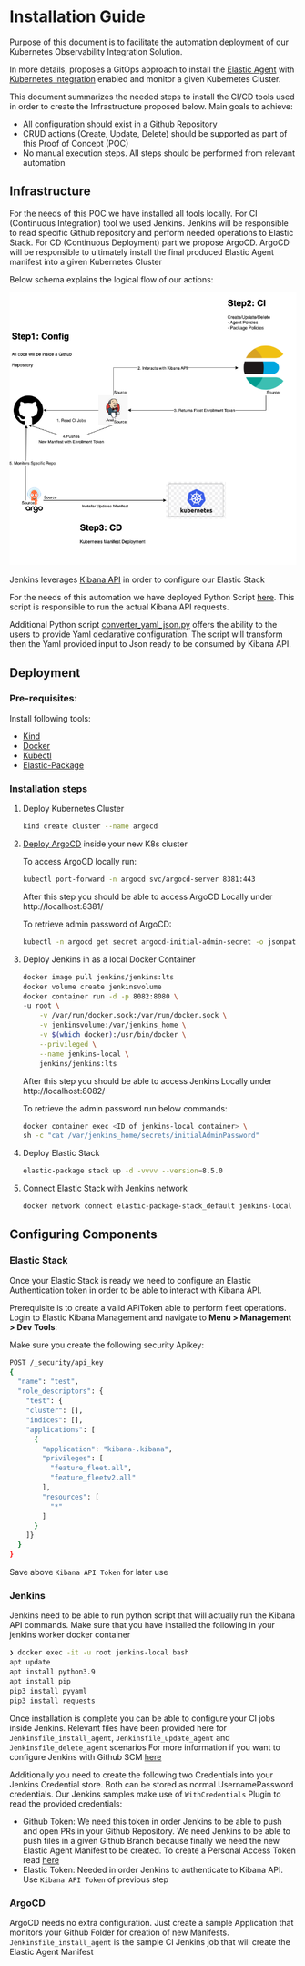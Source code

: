 # Installation Guide

Purpose of this document is to facilitate the automation deployment of our Kubernetes Observability Integration Solution. 

In more details, proposes  a GitOps approach to install the [Elastic Agent](https://www.elastic.co/guide/en/fleet/current/elastic-agent-container.html) with [Kubernetes Integration](https://docs.elastic.co/en/integrations/kubernetes) enabled and monitor a given Kubernetes Cluster.

This document summarizes the needed steps to install the CI/CD tools used in order to create the Infrastructure proposed below. Main goals to achieve:
- All configuration should exist in a Github Repository
- CRUD actions (Create, Update, Delete) should be supported as part of this Proof of Concept (POC)
- No manual execution steps.  All steps should be performed from relevant automation

## Infrastructure

For the needs of this POC we have installed all tools locally. For CI (Continuous Integration) tool we used Jenkins. Jenkins will be responsible to read specific Github repository and perform needed operations to Elastic Stack. For CD (Continuous Deployment) part we propose ArgoCD. ArgoCD will be responsible to ultimately install the final produced Elastic Agent manifest into a given Kubernetes Cluster

Below schema explains the logical flow of our actions:

![Automating K8s Integration Installation](./images/gitops.png)

Jenkins leverages [Kibana API](https://www.elastic.co/guide/en/kibana/master/api.html) in order to configure our Elastic Stack

For the needs of this automation we have deployed Python Script [here](https://github.com/elastic/observability-dev/blob/main/docs/infraobs/cloudnative-monitoring/testing/api-kubernetes-automation.md). This script is responsible to run the actual Kibana API requests.

Additional Python script [converter_yaml_json.py](./converter_yaml_json.py) offers the ability to the users to provide Yaml declarative configuration. The script will transform then the Yaml provided input to Json ready to be consumed by Kibana API.

## Deployment

### Pre-requisites:

Install following tools:
- [Kind](https://kind.sigs.k8s.io/)  
- [Docker](https://docs.docker.com/engine/install/)
- [Kubectl](https://kubernetes.io/docs/tasks/tools/) 
- [Elastic-Package](https://github.com/elastic/elastic-package) 


### Installation steps
1. Deploy Kubernetes Cluster
    ```bash
    kind create cluster --name argocd
    ```

2. [Deploy ArgoCD](https://argo-cd.readthedocs.io/en/stable/operator-manual/installation/) inside your new K8s cluster

    To access ArgoCD locally run:
    ```bash
    kubectl port-forward -n argocd svc/argocd-server 8381:443
    ```

    After this step you should be able to access ArgoCD Locally under http://localhost:8381/ 

    To retrieve admin password of ArgoCD:
    ```bash
    kubectl -n argocd get secret argocd-initial-admin-secret -o jsonpath="{.data.password}" | base64 -d && echo
    ```

3. Deploy Jenkins in as a local Docker Container

    ```bash
    docker image pull jenkins/jenkins:lts
    docker volume create jenkinsvolume
    docker container run -d -p 8082:8080 \
    -u root \
        -v /var/run/docker.sock:/var/run/docker.sock \
        -v jenkinsvolume:/var/jenkins_home \
        -v $(which docker):/usr/bin/docker \
        --privileged \
        --name jenkins-local \
        jenkins/jenkins:lts
    ```

    After this step you should be able to access Jenkins Locally under http://localhost:8082/ 

    To retrieve the admin password run below commands:
    ```bash
    docker container exec <ID of jenkins-local container> \
    sh -c "cat /var/jenkins_home/secrets/initialAdminPassword"
    ```

4. Deploy Elastic Stack
    ```bash
    elastic-package stack up -d -vvvv --version=8.5.0
    ```

5. Connect Elastic Stack with Jenkins network
    ```bash
    docker network connect elastic-package-stack_default jenkins-local
    ```

## Configuring Components

### Elastic Stack

Once your Elastic Stack is ready we need to configure an Elastic Authentication token in order to be able to interact with Kibana API.

Prerequisite is to create a valid APiToken able to perform fleet operations. Login to Elastic Kibana Management and navigate to **Menu > Management > Dev Tools**:

Make sure you create the following security Apikey:

```bash
POST /_security/api_key
{
  "name": "test",
  "role_descriptors": {
    "test": {
    "cluster": [],
    "indices": [],
    "applications": [
      {
        "application": "kibana-.kibana",
        "privileges": [
          "feature_fleet.all",
          "feature_fleetv2.all"
        ],
        "resources": [
          "*"
        ]
      }
    ]}
  }
}
```

Save above `Kibana API Token` for later use

### Jenkins

Jenkins need to be able to run python script that will actually run the Kibana API commands. Make sure that you have installed the following in your jenkins worker docker container 

```bash
❯ docker exec -it -u root jenkins-local bash
apt update
apt install python3.9
apt install pip
pip3 install pyyaml
pip3 install requests
```

Once installation is complete you can be able to configure your CI jobs inside Jenkins. Relevant files have been provided here for `Jenkinsfile_install_agent`, `Jenkinsfile_update_agent` and `Jenkinsfile_delete_agent` scenarios
For more information if you want to configure Jenkins with Github SCM [here](https://www.cprime.com/resources/blog/how-to-integrate-jenkins-github/)

Additionally you need to create the following two Credentials into your Jenkins Credential store. Both can be stored as normal UsernamePassword credentials. Our Jenkins samples make use of `WithCredentials` Plugin to read the provided credentials:
- Github Token: We need this token in order Jenkins to be able to push and open PRs in your Github Repository. We need Jenkins to be able to push files in a given Github Branch because finally we need the new Elastic Agent  Manifest to be created. To create a Personal Access Token read [here](https://docs.github.com/en/authentication/keeping-your-account-and-data-secure/creating-a-personal-access-token)
- Elastic Token: Needed in order Jenkins to authenticate to Kibana API. Use  `Kibana API Token` of previous step


### ArgoCD 

ArgoCD needs no extra configuration. Just create a sample Application that monitors your Github Folder for creation of new Manifests. `Jenkinsfile_install_agent` is the sample CI Jenkins job that will create the Elastic Agent Manifest




